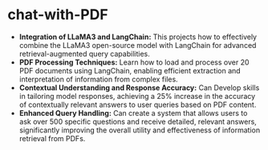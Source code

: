 # chat-with-PDF
- **Integration of LLaMA3 and LangChain:** This projects how to effectively combine the LLaMA3 open-source model with LangChain for advanced retrieval-augmented query capabilities.
- **PDF Processing Techniques:** Learn how to load and process over 20 PDF documents using LangChain, enabling efficient extraction and interpretation of information from complex files.
- **Contextual Understanding and Response Accuracy:** Can Develop skills in tailoring model responses, achieving a 25% increase in the accuracy of contextually relevant answers to user queries based on PDF content.
- **Enhanced Query Handling:** Can create a system that allows users to ask over 500 specific questions and receive detailed, relevant answers, significantly improving the overall utility and effectiveness of information retrieval from PDFs.
